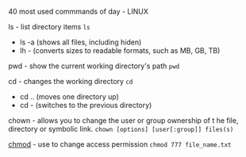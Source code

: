 40 most used commmands of day - LINUX

ls - list directory items
`ls`

- ls -a (shows all files, including hiden)
- lh - (converts sizes to readable formats, such as MB, GB, TB)

pwd - show the current working directory's path
`pwd`

cd - changes the working directory
`cd`

- cd .. (moves one directory up)
- cd - (switches to the previous directory)

chown - allows you to change the user or group ownership of t he file, directory or symbolic link.
`chown [options] [user[:group]] files(s)`

[chmod](https://www.geeksforgeeks.org/chmod-command-linux/) - use to change access permission
`chmod 777 file_name.txt`
